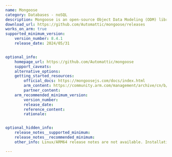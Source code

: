 ```yaml
---
name: Mongoose
category: Databases - noSQL
description: Mongoose is an open-source Object Data Modeling (ODM) library for MongoDB, developed under the MIT license. It is designed for Node.js applications and provides a structured way to interact with MongoDB databases.
download_url: https://github.com/Automattic/mongoose/releases
works_on_arm: true
supported_minimum_version:
    version_number: 8.4.1
    release_date: 2024/05/31


optional_info:
    homepage_url: https://github.com/Automattic/mongoose
    support_caveats:
    alternative_options:
    getting_started_resources:
        official_docs: https://mongoosejs.com/docs/index.html
        arm_content: https://community.arm.com/management/archive/cn/b/blog/posts/mongoose
        partner_content:
    arm_recommended_minimum_version:
        version_number:
        release_date:
        reference_content:
        rationale:


optional_hidden_info:
    release_notes__supported_minimum:
    release_notes__recommended_minimum:
    other_info: Linux/ARM64 release notes are not available. Installation and testing are done via the tar archive (https://github.com/Automattic/mongoose/releases/tag/8.4.1).

---
```


